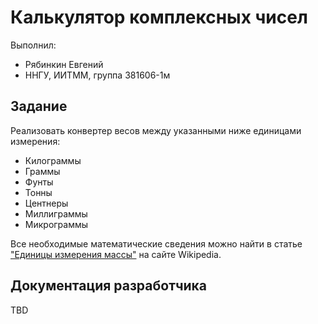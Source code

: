 # Калькулятор комплексных чисел

Выполнил:

 - Рябинкин Евгений 
 - ННГУ, ИИТММ, группа 381606-1м

## Задание

Реализовать конвертер весов между указанными ниже единицами измерения:

 - Килограммы
 - Граммы
 - Фунты
 - Тонны
 - Центнеры
 - Миллиграммы
 - Микрограммы

Все необходимые математические сведения можно найти в статье
["Единицы измерения массы"][link] на сайте Wikipedia.

## Документация разработчика

TBD

<!-- LINKS -->

[link]: https://ru.wikipedia.org/wiki/%D0%95%D0%B4%D0%B8%D0%BD%D0%B8%D1%86%D1%8B_%D0%B8%D0%B7%D0%BC%D0%B5%D1%80%D0%B5%D0%BD%D0%B8%D1%8F_%D0%BC%D0%B0%D1%81%D1%81%D1%8B